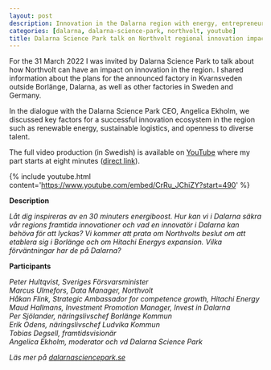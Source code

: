 ```yaml
---
layout: post
description: Innovation in the Dalarna region with energy, entrepreneurship, and diversity
categories: [dalarna, dalarna-science-park, northvolt, youtube]
title: Dalarna Science Park talk on Northvolt regional innovation impact
---
```


For the 31 March 2022 I was invited by Dalarna Science Park to talk about how Northvolt can have an impact on innovation in the region. I shared information about the plans for the announced factory in Kvarnsveden outside Borlänge, Dalarna, as well as other factories in Sweden and Germany.

In the dialogue with the Dalarna Science Park CEO, Angelica Ekholm, we discussed key factors for a successful innovation ecosystem in the region such as renewable energy, sustainable logistics, and openness to diverse talent.

The full video production (in Swedish) is available on [YouTube](https://www.youtube.com/watch?v=CrRu_JChiZY) where my part starts at eight minutes ([direct link](https://www.youtube.com/watch?v=CrRu_JChiZY&t=490s)).

{% include youtube.html content='https://www.youtube.com/embed/CrRu_JChiZY?start=490' %}

**Description**

*Låt dig inspireras av en 30 minuters energiboost. Hur kan vi i Dalarna säkra vår regions framtida innovationer och vad en innovatör i Dalarna kan behöva för att lyckas? Vi kommer att prata om Northvolts beslut om att etablera sig i Borlänge och om Hitachi Energys expansion. Vilka förväntningar har de på Dalarna?*

**Participants**

*Peter Hultqvist, Sveriges Försvarsminister*\
*Marcus Ulmefors, Data Manager, Northvolt*\
*Håkan Flink, Strategic Ambassador for competence growth, Hitachi Energy*\
*Maud Hallmans, Investment Promotion Manager, Invest in Dalarna*\
*Per Sjölander, näringslivschef Borlänge Kommun*\
*Erik Odens, näringslivschef Ludvika Kommun*\
*Tobias Degsell, framtidsvisionär*\
*Angelica Ekholm, moderator och vd Dalarna Science Park*

*Läs mer på [dalarnasciencepark.se](https://www.dalarnasciencepark.se)*